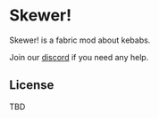 # Skewer!

Skewer! is a fabric mod about kebabs.

Join our [discord](https://discord.gg/UyDcqUpr2X) if you need any help.

## License

TBD
